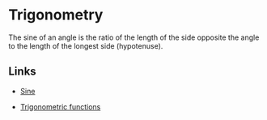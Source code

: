 # Trigonometry

The sine of an angle is the ratio of the length of the side opposite
the angle to the length of the longest side (hypotenuse).


## Links

- [Sine](https://en.wikipedia.org/wiki/Sine)

- [Trigonometric functions](https://en.wikipedia.org/wiki/Trigonometric_functions)
